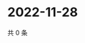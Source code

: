 # 2022-11-28

共 0 条

<!-- BEGIN WEIBO -->
<!-- 最后更新时间 Mon Nov 28 2022 11:20:19 GMT+0800 (China Standard Time) -->

<!-- END WEIBO -->

